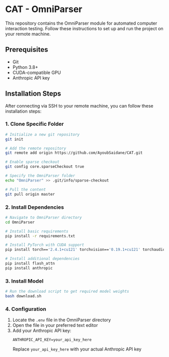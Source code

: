 # CAT - OmniParser

This repository contains the OmniParser module for automated computer interaction testing. Follow these instructions to set up and run the project on your remote machine.

## Prerequisites

- Git
- Python 3.8+
- CUDA-compatible GPU
- Anthropic API key

## Installation Steps

After connecting via SSH to your remote machine, you can follow these installation steps:

### 1. Clone Specific Folder

```bash
# Initialize a new git repository
git init

# Add the remote repository
git remote add origin https://github.com/AyoubSaidane/CAT.git

# Enable sparse checkout
git config core.sparseCheckout true

# Specify the OmniParser folder
echo "OmniParser" >> .git/info/sparse-checkout

# Pull the content
git pull origin master
```

### 2. Install Dependencies

```bash
# Navigate to OmniParser directory
cd OmniParser

# Install basic requirements
pip install -r requirements.txt

# Install PyTorch with CUDA support
pip install torch=='2.4.1+cu121' torchvision=='0.19.1+cu121' torchaudio=='2.4.1+cu121' --index-url https://download.pytorch.org/whl/cu121

# Install additional dependencies
pip install flash_attn
pip install anthropic
```

### 3. Install Model

```bash
# Run the download script to get required model weights
bash download.sh
```

### 4. Configuration

1. Locate the `.env` file in the OmniParser directory
2. Open the file in your preferred text editor
3. Add your Anthropic API key:
   ```
   ANTHROPIC_API_KEY=your_api_key_here
   ```
   Replace `your_api_key_here` with your actual Anthropic API key
